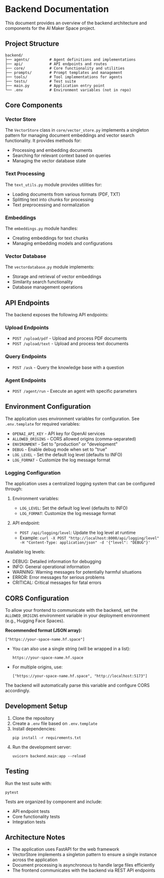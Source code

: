 # Backend Documentation

This document provides an overview of the backend architecture and components for the AI Maker Space project.

## Project Structure

```
backend/
├── agents/         # Agent definitions and implementations
├── api/            # API endpoints and routes
├── core/           # Core functionality and utilities
├── prompts/        # Prompt templates and management
├── tools/          # Tool implementations for agents
├── tests/          # Test suite
├── main.py         # Application entry point
└── .env            # Environment variables (not in repo)
```

## Core Components

### Vector Store

The `VectorStore` class in `core/vector_store.py` implements a singleton pattern for managing document embeddings and vector search functionality. It provides methods for:

- Processing and embedding documents
- Searching for relevant context based on queries
- Managing the vector database state

### Text Processing

The `text_utils.py` module provides utilities for:

- Loading documents from various formats (PDF, TXT)
- Splitting text into chunks for processing
- Text preprocessing and normalization

### Embeddings

The `embeddings.py` module handles:

- Creating embeddings for text chunks
- Managing embedding models and configurations

### Vector Database

The `vectordatabase.py` module implements:

- Storage and retrieval of vector embeddings
- Similarity search functionality
- Database management operations

## API Endpoints

The backend exposes the following API endpoints:

### Upload Endpoints

- `POST /upload/pdf` - Upload and process PDF documents
- `POST /upload/text` - Upload and process text documents

### Query Endpoints

- `POST /ask` - Query the knowledge base with a question

### Agent Endpoints

- `POST /agent/run` - Execute an agent with specific parameters

## Environment Configuration

The application uses environment variables for configuration. See `.env.template` for required variables:

- `OPENAI_API_KEY` - API key for OpenAI services
- `ALLOWED_ORIGINS` - CORS allowed origins (comma-separated)
- `ENVIRONMENT` - Set to "production" or "development"
- `DEBUG` - Enable debug mode when set to "true"
- `LOG_LEVEL` - Set the default log level (defaults to INFO)
- `LOG_FORMAT` - Customize the log message format

### Logging Configuration

The application uses a centralized logging system that can be configured through:

1. Environment variables:
   - `LOG_LEVEL`: Set the default log level (defaults to INFO)
   - `LOG_FORMAT`: Customize the log message format

2. API endpoint:
   - `POST /api/logging/level`: Update the log level at runtime
   - Example: `curl -X POST "http://localhost:8000/api/logging/level" -H "Content-Type: application/json" -d '{"level": "DEBUG"}'`

Available log levels:
- DEBUG: Detailed information for debugging
- INFO: General operational information
- WARNING: Warning messages for potentially harmful situations
- ERROR: Error messages for serious problems
- CRITICAL: Critical messages for fatal errors

## CORS Configuration

To allow your frontend to communicate with the backend, set the `ALLOWED_ORIGINS` environment variable in your deployment environment (e.g., Hugging Face Spaces).

**Recommended format (JSON array):**

```
["https://your-space-name.hf.space"]
```

- You can also use a single string (will be wrapped in a list):
  ```
  https://your-space-name.hf.space
  ```
- For multiple origins, use:
  ```
  ["https://your-space-name.hf.space", "http://localhost:5173"]
  ```

The backend will automatically parse this variable and configure CORS accordingly.

## Development Setup

1. Clone the repository
2. Create a `.env` file based on `.env.template`
3. Install dependencies:
   ```
   pip install -r requirements.txt
   ```
4. Run the development server:
   ```
   uvicorn backend.main:app --reload
   ```

## Testing

Run the test suite with:

```
pytest
```

Tests are organized by component and include:
- API endpoint tests
- Core functionality tests
- Integration tests

## Architecture Notes

- The application uses FastAPI for the web framework
- VectorStore implements a singleton pattern to ensure a single instance across the application
- Document processing is asynchronous to handle large files efficiently
- The frontend communicates with the backend via REST API endpoints 